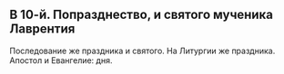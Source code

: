 
## В 10-й. Попразднество, и святого мученика Лаврентия

Последование же праздника и святого. На Литургии же праздника.
Апостол и Евангелие: дня.

